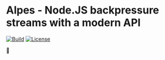 # Alpes - Node.JS backpressure streams with a modern API #

[![Build](https://img.shields.io/travis/craft-ai/alpes/master.svg?style=flat-square)](https://travis-ci.org/craft-ai/alpes) [![License](https://img.shields.io/badge/license-BSD--3--Clause-42358A.svg?style=flat-square)](LICENSE)

:construction:
